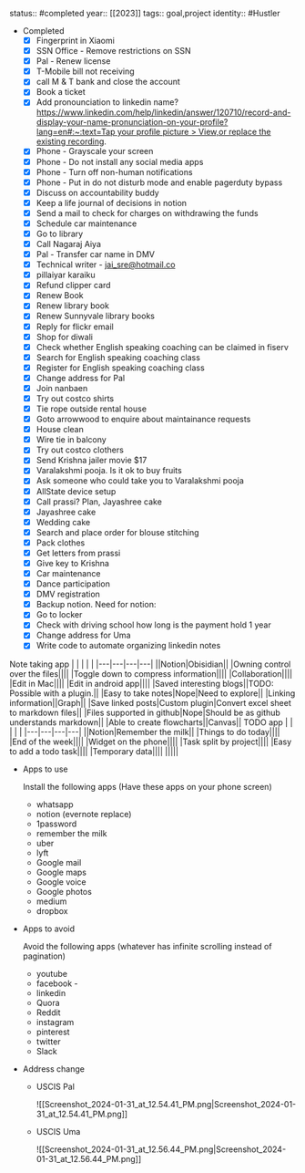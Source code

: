 status:: #completed
year:: [[2023]]
tags:: goal,project
identity:: #Hustler
  
- Completed
    - [x] Fingerprint in Xiaomi
    - [x] SSN Office - Remove restrictions on SSN
    - [x] Pal - Renew license
    - [x] T-Mobile bill not receiving
    - [x] call M & T bank and close the account
    - [x] Book a ticket
    - [x] Add pronounciation to linkedin name? [https://www.linkedin.com/help/linkedin/answer/120710/record-and-display-your-name-pronunciation-on-your-profile?lang=en#:~:text=Tap your profile picture > View,or replace the existing recording](https://www.linkedin.com/help/linkedin/answer/120710/record-and-display-your-name-pronunciation-on-your-profile?lang=en#:~:text=Tap%20your%20profile%20picture%20%3E%20View,or%20replace%20the%20existing%20recording).
    - [x] Phone - Grayscale your screen
    - [x] Phone - Do not install any social media apps
    - [x] Phone - Turn off non-human notifications
    - [x] Phone - Put in do not disturb mode and enable pagerduty bypass
    - [x] Discuss on accountability buddy
    - [x] Keep a life journal of decisions in notion
    - [x] Send a mail to check for charges on withdrawing the funds
    - [x] Schedule car maintenance
    - [x] Go to library
    - [x] Call Nagaraj Aiya
    - [x] Pal - Transfer car name in DMV
    - [x] Technical writer - jai_sre@hotmail.co
    - [x] pillaiyar karaiku
    - [x] Refund clipper card
    - [x] Renew Book
    - [x] Renew library book
    - [x] Renew Sunnyvale library books
    - [x] Reply for flickr email
    - [x] Shop for diwali
    - [x] Check whether English speaking coaching can be claimed in fiserv
    - [x] Search for English speaking coaching class
    - [x] Register for English speaking coaching class
    - [x] Change address for Pal
    - [x] Join nanbaen
    - [x] Try out costco shirts
    - [x] Tie rope outside rental house
    - [x] Goto arrowwood to enquire about maintainance requests
    - [x] House clean
    - [x] Wire tie in balcony
    - [x] Try out costco clothers
    - [x] Send Krishna jailer movie $17
    - [x] Varalakshmi pooja. Is it ok to buy fruits
    - [x] Ask someone who could take you to Varalakshmi pooja
    - [x] AllState device setup
    - [x] Call prassi? Plan, Jayashree cake
    - [x] Jayashree cake
    - [x] Wedding cake
    - [x] Search and place order for blouse stitching
    - [x] Pack clothes
    - [x] Get letters from prassi
    - [x] Give key to Krishna
    - [x] Car maintenance
    - [x] Dance participation
    - [x] DMV registration
    - [x] Backup notion. Need for notion:
    - [x] Go to locker
    - [x] Check with driving school how long is the payment hold 1 year
    - [x] Change address for Uma
    - [x] Write code to automate organizing linkedin notes
  
Note taking app
|   |   |   |   |
|---|---|---|---|
||Notion|Obisidian||
|Owning control over the files||||
|Toggle down to compress information||||
|Collaboration||||
|Edit in Mac||||
|Edit in android app||||
|Saved interesting blogs||TODO: Possible with a plugin.||
|Easy to take notes|Nope|Need to explore||
|Linking information||Graph||
|Save linked posts|Custom plugin|Convert excel sheet to markdown files||
|Files supported in github|Nope|Should be as github understands markdown||
|Able to create flowcharts||Canvas||
TODO app
|   |   |   |   |
|---|---|---|---|
||Notion|Remember the milk||
|Things to do today||||
|End of the week||||
|Widget on the phone||||
|Task split by project||||
|Easy to add a todo task||||
|Temporary data||||
|||||
  
  
- Apps to use
    
    Install the following apps (Have these apps on your phone screen)
    
    - whatsapp
    - notion (evernote replace)
    - 1password
    - remember the milk
    - uber
    - lyft
    - Google mail
    - Google maps
    - Google voice
    - Google photos
    - medium
    - dropbox
- Apps to avoid
    
    Avoid the following apps (whatever has infinite scrolling instead of pagination)
    
    - youtube
    - facebook -
    - linkedin
    - Quora
    - Reddit
    - instagram
    - pinterest
    - twitter
    - Slack
- Address change
    - USCIS Pal
        
        ![[Screenshot_2024-01-31_at_12.54.41_PM.png|Screenshot_2024-01-31_at_12.54.41_PM.png]]
        
    - USCIS Uma
        
        ![[Screenshot_2024-01-31_at_12.56.44_PM.png|Screenshot_2024-01-31_at_12.56.44_PM.png]]